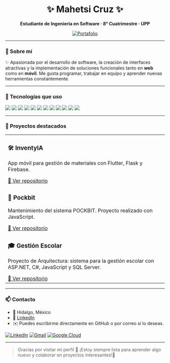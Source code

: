 <h1 align="center">✨ Mahetsi Cruz ✨</h1>

<p align="center">
  <strong>Estudiante de Ingeniería en Software · 8° Cuatrimestre · UPP</strong>
</p>
<p align="center">
  <a href="https://maheetsy.github.io/" target="_blank">
    <img src="https://img.shields.io/badge/🌐%20Ver%20Portafolio-00A1E4?style=for-the-badge&logo=internet-explorer&logoColor=white" alt="Portafolio">
  </a>
</p>

---

### 🚀 Sobre mí

✨ Apasionada por el desarrollo de software, la creación de interfaces atractivas y la implementación de soluciones funcionales tanto en <strong>web</strong> como en <strong>móvil</strong>. Me gusta programar, trabajar en equipo y aprender nuevas herramientas constantemente.

---

### 🧰 Tecnologías que uso

<p>
  <img src="https://img.shields.io/badge/C%23-239120?style=for-the-badge&logo=csharp&logoColor=white" />
  <img src="https://img.shields.io/badge/Visual%20Basic-512BD4?style=for-the-badge&logo=.net&logoColor=white" />
  <img src="https://img.shields.io/badge/Python-3776AB?style=for-the-badge&logo=python&logoColor=white" />
  <img src="https://img.shields.io/badge/JavaScript-F7DF1E?style=for-the-badge&logo=javascript&logoColor=black" />
  <img src="https://img.shields.io/badge/HTML-E34F26?style=for-the-badge&logo=html5&logoColor=white" />
  <img src="https://img.shields.io/badge/CSS-1572B6?style=for-the-badge&logo=css3&logoColor=white" />
  <img src="https://img.shields.io/badge/ASP.NET-512BD4?style=for-the-badge&logo=.net&logoColor=white" />
  <img src="https://img.shields.io/badge/Flutter-02569B?style=for-the-badge&logo=flutter&logoColor=white" />
  <img src="https://img.shields.io/badge/Firebase-FFCA28?style=for-the-badge&logo=firebase&logoColor=black" />
  <img src="https://img.shields.io/badge/MongoDB-47A248?style=for-the-badge&logo=mongodb&logoColor=white" />
  <img src="https://img.shields.io/badge/SQL%20Server-CC2927?style=for-the-badge&logo=microsoftsqlserver&logoColor=white" />
  <img src="https://img.shields.io/badge/GitHub-181717?style=for-the-badge&logo=github&logoColor=white" />
</p>

---

### 📌 Proyectos destacados

<table>
  <tr>
    <td>
      <h3>🛠 InventyIA</h3>
      <p>App móvil para gestión de materiales con Flutter, Flask y Firebase.</p>
      <a href="https://github.com/Maheetsy/inventyiaFlask">
        🔗 Ver repositorio
      </a>
    </td>
  </tr>
  <tr>
    <td>
      <h3>🧾 Pockbit</h3>
      <p>Mantenimiento del sistema POCKBIT. Proyecto realizado con JavaScript.</p>
      <a href="https://github.com/Maheetsy/POCKBIT3">
        🔗 Ver repositorio
      </a>
    </td>
  </tr>
  <tr>
    <td>
      <h3>🎓 Gestión Escolar</h3>
      <p>Proyecto de Arquitectura: sistema para la gestión escolar con ASP.NET, C#, JavaScript y SQL Server.</p>
      <a href="https://github.com/Maheetsy/GestionEscolar">
        🔗 Ver repositorio
      </a>
    </td>
  </tr>
</table>

---

### 📫 Contacto

- 📍 Hidalgo, México
- 💌 [LinkedIn](https://www.linkedin.com/in/mahetsi/)
- ✉️ Puedes escribirme directamente en GitHub o por correo si lo deseas.

[![LinkedIn](https://img.shields.io/badge/-LinkedIn-0A66C2?style=flat&logo=linkedin&logoColor=white)](https://www.linkedin.com/in/mahetsi/)
[![Gmail](https://img.shields.io/badge/-Gmail-D14836?style=flat&logo=gmail&logoColor=white)](mailto:maheetsy@gmail.com)
[![Google Cloud](https://img.shields.io/badge/-Google_Cloud-4285F4?style=flat&logo=googlecloud&logoColor=white)](https://developers.google.com/profile/u/118365254703903760899)

---

> Gracias por visitar mi perfil 🥰 ¡Estoy siempre lista para aprender algo nuevo y colaborar en proyectos interesantes!🩵
